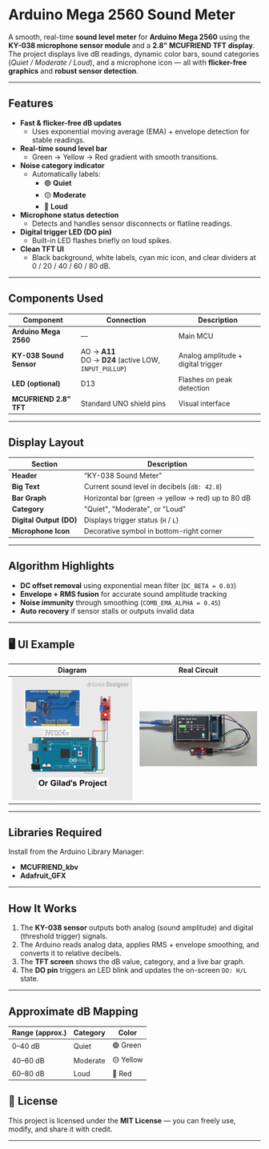 # Arduino Mega 2560 Sound Meter

A smooth, real-time **sound level meter** for **Arduino Mega 2560** using the **KY-038 microphone sensor module** and a **2.8" MCUFRIEND TFT display**.  
The project displays live dB readings, dynamic color bars, sound categories (*Quiet / Moderate / Loud*), and a microphone icon — all with **flicker-free graphics** and **robust sensor detection**.

---

## Features

- **Fast & flicker-free dB updates**
  - Uses exponential moving average (EMA) + envelope detection for stable readings.
- **Real-time sound level bar**
  - Green → Yellow → Red gradient with smooth transitions.
- **Noise category indicator**
  - Automatically labels:  
    - 🟢 **Quiet**  
    - 🟡 **Moderate**  
    - 🔴 **Loud**
- **Microphone status detection**
  - Detects and handles sensor disconnects or flatline readings.
- **Digital trigger LED (DO pin)**
  - Built-in LED flashes briefly on loud spikes.
- **Clean TFT UI**
  - Black background, white labels, cyan mic icon, and clear dividers at 0 / 20 / 40 / 60 / 80 dB.

---

## Components Used

| Component | Connection | Description |
|------------|-------------|-------------|
| **Arduino Mega 2560** | — | Main MCU |
| **KY-038 Sound Sensor** | AO → **A11**<br>DO → **D24** (active LOW, `INPUT_PULLUP`) | Analog amplitude + digital trigger |
| **LED (optional)** | D13 | Flashes on peak detection |
| **MCUFRIEND 2.8" TFT** | Standard UNO shield pins | Visual interface |

---

## Display Layout

| Section | Description |
|----------|-------------|
| **Header** | “KY-038 Sound Meter” |
| **Big Text** | Current sound level in decibels (`dB: 42.8`) |
| **Bar Graph** | Horizontal bar (green → yellow → red) up to 80 dB |
| **Category** | "Quiet", "Moderate", or "Loud" |
| **Digital Output (DO)** | Displays trigger status (`H` / `L`) |
| **Microphone Icon** | Decorative symbol in bottom-right corner |

---

## Algorithm Highlights

- **DC offset removal** using exponential mean filter (`DC_BETA = 0.03`)
- **Envelope + RMS fusion** for accurate sound amplitude tracking
- **Noise immunity** through smoothing (`COMB_EMA_ALPHA = 0.45`)
- **Auto recovery** if sensor stalls or outputs invalid data

---

## 🖥️ UI Example

| Diagram | Real Circuit |
|----------|---------------|
| ![Circuit Diagram](Sound_Meter_Circuit_Diagram.png) | ![Actual Circuit](Sound_Meter_Actual_Circuit.jpg) |

---

## Libraries Required

Install from the Arduino Library Manager:

- **MCUFRIEND_kbv**
- **Adafruit_GFX**

---

## How It Works

1. The **KY-038 sensor** outputs both analog (sound amplitude) and digital (threshold trigger) signals.  
2. The Arduino reads analog data, applies RMS + envelope smoothing, and converts it to relative decibels.  
3. The **TFT screen** shows the dB value, category, and a live bar graph.  
4. The **DO pin** triggers an LED blink and updates the on-screen `DO: H/L` state.

---

## Approximate dB Mapping

| Range (approx.) | Category | Color |
|-----------------|-----------|-------|
| 0–40 dB | Quiet | 🟢 Green |
| 40–60 dB | Moderate | 🟡 Yellow |
| 60–80 dB | Loud | 🔴 Red |
## 📜 License

This project is licensed under the **MIT License** — you can freely use, modify, and share it with credit.

---

